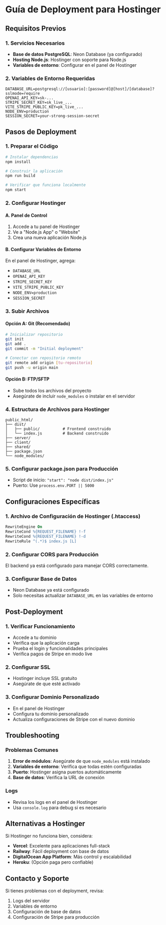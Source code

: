 # Guía de Deployment para Hostinger

## Requisitos Previos

### 1. Servicios Necesarios
- **Base de datos PostgreSQL**: Neon Database (ya configurado)
- **Hosting Node.js**: Hostinger con soporte para Node.js
- **Variables de entorno**: Configurar en el panel de Hostinger

### 2. Variables de Entorno Requeridas
```
DATABASE_URL=postgresql://[usuario]:[password]@[host]/[database]?sslmode=require
OPENAI_API_KEY=sk-...
STRIPE_SECRET_KEY=sk_live_...
VITE_STRIPE_PUBLIC_KEY=pk_live_...
NODE_ENV=production
SESSION_SECRET=your-strong-session-secret
```

## Pasos de Deployment

### 1. Preparar el Código
```bash
# Instalar dependencias
npm install

# Construir la aplicación
npm run build

# Verificar que funciona localmente
npm start
```

### 2. Configurar Hostinger

#### A. Panel de Control
1. Accede a tu panel de Hostinger
2. Ve a "Node.js App" o "Website"
3. Crea una nueva aplicación Node.js

#### B. Configurar Variables de Entorno
En el panel de Hostinger, agrega:
- `DATABASE_URL`
- `OPENAI_API_KEY`
- `STRIPE_SECRET_KEY`
- `VITE_STRIPE_PUBLIC_KEY`
- `NODE_ENV=production`
- `SESSION_SECRET`

### 3. Subir Archivos

#### Opción A: Git (Recomendado)
```bash
# Inicializar repositorio
git init
git add .
git commit -m "Initial deployment"

# Conectar con repositorio remoto
git remote add origin [tu-repositorio]
git push -u origin main
```

#### Opción B: FTP/SFTP
- Sube todos los archivos del proyecto
- Asegúrate de incluir `node_modules` o instalar en el servidor

### 4. Estructura de Archivos para Hostinger
```
public_html/
├── dist/
│   ├── public/          # Frontend construido
│   └── index.js         # Backend construido
├── server/
├── client/
├── shared/
├── package.json
└── node_modules/
```

### 5. Configurar package.json para Producción
- Script de inicio: `"start": "node dist/index.js"`
- Puerto: Use `process.env.PORT || 5000`

## Configuraciones Específicas

### 1. Archivo de Configuración de Hostinger (.htaccess)
```apache
RewriteEngine On
RewriteCond %{REQUEST_FILENAME} !-f
RewriteCond %{REQUEST_FILENAME} !-d
RewriteRule ^(.*)$ index.js [L]
```

### 2. Configurar CORS para Producción
El backend ya está configurado para manejar CORS correctamente.

### 3. Configurar Base de Datos
- Neon Database ya está configurado
- Solo necesitas actualizar `DATABASE_URL` en las variables de entorno

## Post-Deployment

### 1. Verificar Funcionamiento
- Accede a tu dominio
- Verifica que la aplicación carga
- Prueba el login y funcionalidades principales
- Verifica pagos de Stripe en modo live

### 2. Configurar SSL
- Hostinger incluye SSL gratuito
- Asegúrate de que esté activado

### 3. Configurar Dominio Personalizado
- En el panel de Hostinger
- Configura tu dominio personalizado
- Actualiza configuraciones de Stripe con el nuevo dominio

## Troubleshooting

### Problemas Comunes
1. **Error de módulos**: Asegúrate de que `node_modules` está instalado
2. **Variables de entorno**: Verifica que todas estén configuradas
3. **Puerto**: Hostinger asigna puertos automáticamente
4. **Base de datos**: Verifica la URL de conexión

### Logs
- Revisa los logs en el panel de Hostinger
- Usa `console.log` para debug si es necesario

## Alternativas a Hostinger

Si Hostinger no funciona bien, considera:
- **Vercel**: Excelente para aplicaciones full-stack
- **Railway**: Fácil deployment con base de datos
- **DigitalOcean App Platform**: Más control y escalabilidad
- **Heroku**: (Opción paga pero confiable)

## Contacto y Soporte
Si tienes problemas con el deployment, revisa:
1. Logs del servidor
2. Variables de entorno
3. Configuración de base de datos
4. Configuración de Stripe para producción